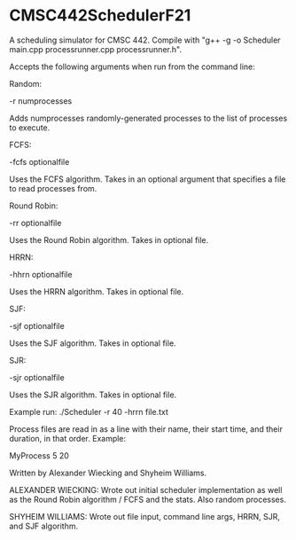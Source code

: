 # CMSC442SchedulerF21
 A scheduling simulator for CMSC 442.
 Compile with "g++ -g -o Scheduler main.cpp processrunner.cpp processrunner.h".

 Accepts the following arguments when run from the command line:

 Random:

 -r numprocesses

 Adds numprocesses randomly-generated processes to the list of processes to execute.

 FCFS:

 -fcfs optionalfile

 Uses the FCFS algorithm. Takes in an optional argument that specifies a file to read processes from.

 Round Robin:

 -rr optionalfile

 Uses the Round Robin algorithm. Takes in optional file.

 HRRN:

 -hhrn optionalfile

 Uses the HRRN algorithm. Takes in optional file.

 SJF:

 -sjf optionalfile

 Uses the SJF algorithm. Takes in optional file.

 SJR:

 -sjr optionalfile

 Uses the SJR algorithm. Takes in optional file.

 Example run:
 ./Scheduler -r 40 -hrrn file.txt

 Process files are read in as a line with their name, their start time, and their duration, in that order.
 Example:

 MyProcess 5 20

 Written by Alexander Wiecking and Shyheim Williams.

 ALEXANDER WIECKING:
 Wrote out initial scheduler implementation as well as the Round Robin algorithm / FCFS and the stats. Also random processes.

 SHYHEIM WILLIAMS:
 Wrote out file input, command line args, HRRN, SJR, and SJF algorithm.
